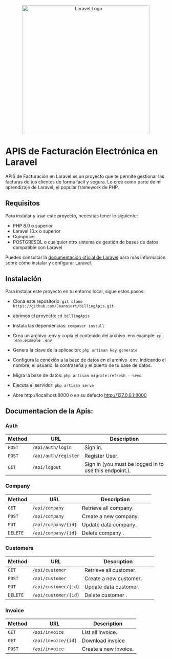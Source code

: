 <p align="center"><a href="https://laravel.com" target="_blank"><img src="https://raw.githubusercontent.com/laravel/art/master/logo-lockup/5%20SVG/2%20CMYK/1%20Full%20Color/laravel-logolockup-cmyk-red.svg" width="400" alt="Laravel Logo"></a></p>



# APIS de Facturación Electrónica en Laravel
APIS de Facturación en Laravel es un proyecto que te permite gestionar las facturas de tus clientes de forma fácil y segura. Lo creé como parte de mi aprendizaje de Laravel, el popular framework de PHP.

## Requisitos
Para instalar y usar este proyecto, necesitas tener lo siguiente:

- PHP 8.0 o superior
- Laravel 10.x o superior
- Composer
- POSTGRESQL o cualquier otro sistema de gestión de bases de datos compatible con Laravel

Puedes consultar la [documentación oficial de Laravel](^1^) para más información sobre cómo instalar y configurar Laravel.

## Instalación
Para instalar este proyecto en tu entorno local, sigue estos pasos:

- Clona este repositorio:    `git clone https://github.com/Jeanniert/billingApis.git`

- abrimos el proyecto:     `cd billingApis`

- Instala las dependencias:    `composer install`

- Crea un archivo .env y copia el contenido del archivo .env.example:    `cp .env.example .env`

- Genera la clave de la aplicación:    `php artisan key:generate`

- Configura la conexión a la base de datos en el archivo .env, indicando el nombre, el usuario, la contraseña y el puerto de tu base de datos.

- Migra la base de datos:    `php artisan migrate:refresh --seed`

- Ejecuta el servidor:    `php artisan serve`

- Abre http://localhost:8000 o en su defecto http://127.0.0.1:8000


## Documentacion de la Apis:

### Auth

| Method   | URL                                      | Description                              |
| -------- | ---------------------------------------- | ---------------------------------------- |
| `POST`   | `/api/auth/login`                        | Sign in.                                 |
| `POST`   | `/api/auth/register`                     | Register User.                           |
| `GET`    | `/api/logout`                           | Sign in (you must be logged in to use this endpoint.).                    |



### Company

| Method   | URL                                      | Description                              |
| -------- | ---------------------------------------- | ---------------------------------------- |
| `GET`    | `/api/company`                           | Retrieve all company.                    |
| `POST`   | `/api/company`                             | Create a new company.                    |
| `PUT`    | `/api/company/{id}`                        | Update data company.                     |
| `DELETE` | `/api/company/{id}`                        | Delete company .                    |



### Customers

| Method   | URL                                      | Description                              |
| -------- | ---------------------------------------- | ---------------------------------------- |
| `GET`    | `/api/customer`                           | Retrieve all customer.                    |
| `POST`   | `/api/customer`                             | Create a new customer.                    |
| `PUT`    | `/api/customer/{id}`                        | Update data customer.                     |
| `DELETE` | `/api/customer/{id}`                        | Delete customer .                    |



### Invoice

| Method   | URL                                      | Description                              |
| -------- | ---------------------------------------- | ---------------------------------------- |
| `GET`    | `/api/invoice`                           | List all invoice.                    |
| `GET`    | `/api/invoice/{id}`                           | Download invoice                    |
| `POST`   | `/api/invoice`                             | Create a new invoice.                    |
